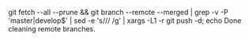 git fetch --all --prune && git branch --remote --merged | grep -v -P 'master|develop$' | sed -e 's/\// /g' | xargs -L1 -r git push -d; echo Done cleaning remote branches.

